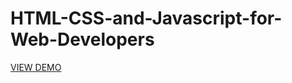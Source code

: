 # HTML-CSS-and-Javascript-for-Web-Developers

<a href="https://ifalaleev.github.io/Module_3_Assignment/" target="_blank">VIEW DEMO</a>
